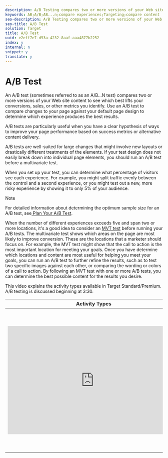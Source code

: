 ```yaml
---
description: A/B Testing compares two or more versions of your Web site content to see which version best improves your conversions during a pre-specified test period.
keywords: AB;A/B;AB...n;compare experiences;Targeting;compare content
seo-description: A/B Testing compares two or more versions of your Web site content to see which version best improves your conversions during a pre-specified test period.
seo-title: A/B Test
solution: Target
title: A/B Test
uuid: e2eff7e7-d53a-4232-8aaf-aaa4877b2252
index: y
internal: n
snippet: y
translate: y
---
```


# A/B Test

An A/B test (sometimes referred to as an A/B...N test) compares two or more versions of your Web site content to see which best lifts your conversions, sales, or other metrics you identify. Use an A/B test to compare changes to your page against your default page design to determine which experience produces the best results. 

A/B tests are particularly useful when you have a clear hypothesis of ways to improve your page performance based on success metrics or alternative content delivery. 

A/B tests are well-suited for large changes that might involve new layouts or drastically different treatments of the elements. If your test design does not easily break down into individual page elements, you should run an A/B test before a multivariate test. 

When you set up your test, you can determine what percentage of visitors see each experience. For example, you might split traffic evenly between the control and a second experience, or you might test out a new, more risky experience by showing it to only 5% of your audience. 


>[!NOTE]
>
>For detailed information about determining the optimum sample size for an A/B test, see[ Plan Your A/B Test](../c_activities/t_test_ab/c_sample_size_determination.md#concept_2801F552DB874C20B8A17C1B774C0383). 



When the number of different experiences exceeds five and span two or more locations, it's a good idea to consider an [ MVT test](https://marketing.adobe.com/resources/help/en_US/target/mvt/) before running your A/B tests. The multivariate test shows which areas on the page are most likely to improve conversion. These are the locations that a marketer should focus on. For example, the MVT test might show that the call to action is the most important location for meeting your goals. Once you have determine which locations and content are most useful for helping you meet your goals, you can run an A/B test to further refine the results, such as to test two specific images against each other, or comparing the wording or colors of a call to action. By following an MVT test with one or more A/B tests, you can determine the best possible content for the results you desire. 

This video explains the activity types available in Target Standard/Premium. A/B testing is discussed beginning at 3:30. 



<table id="table_C56F4BE9B867463380013C584D97DAD2"> 
 <thead> 
  <tr> 
   <th class="entry" colspan="2"> Activity Types </th> 
   <th colname="col3" class="entry"> 9:03 </th> 
  </tr>
 </thead>
 <tbody> 
  <tr> 
   <td colspan="2"> <p> 
     <div width="550" class="video-iframe"> 
      <iframe src="https://www.youtube.com/embed/vtHg1pPFJp8/" frameborder="0" webkitallowfullscreen="true" mozallowfullscreen="true" oallowfullscreen="true" msallowfullscreen="true" allowfullscreen="allowfullscreen" scrolling="no" width="550" height="345">https://www.youtube.com/embed/vtHg1pPFJp8/</iframe>
     </div> </p> </td> 
   <td colname="col3"> <p> 
     <ul id="ul_B17C3EFA4B664415AE0159E418FF45C4"> 
      <li id="li_916224D2105348BE93D60015B2F43D4F">Describe the types of activities included in Adobe Target </li> 
      <li id="li_0FED234A3A054DEAB62C4F58BAB47F7F">Select the appropriate activity type to achieve your goals </li> 
      <li id="li_6C4D1871E45D40118D7D9D4DF81547B5">Describe the three-step guided workflow that applies to all activity types </li> 
     </ul> </p> </td> 
  </tr> 
 </tbody> 
</table>

